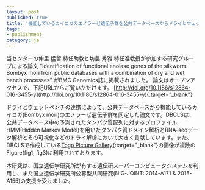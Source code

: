 ```yaml
---
layout: post
published: true
title: '機能しているカイコガのエノラーゼ遺伝子群を公共データベースからドライとウェットベンチの連携によって同定した論文が BMC Genomics誌に掲載されました'
tags:
- publishment
category: ja
---
```

当センターの仲里 猛留 特任助教と坊農 秀雅 特任准教授が参加する研究グループによる論文 “Identification of functional enolase genes of the silkworm Bombyx mori from public databases with a combination of dry and wet bench processes” がBMC Genomics誌に掲載されました。
論文はオープンアクセスで、下記URLからご覧いただけます。
[http://doi.org/10.1186/s12864-016-3455-y](http://doi.org/10.1186/s12864-016-3455-y){:target="_blank"}
 
ドライとウェットベンチの連携によって、公共データベースから機能しているカイコガ(Bombyx mori)のエノラーゼ遺伝子群を同定した論文です。DBCLSは、公共データベース中の予測されたタンパク質配列に対するプロファイルHMM(Hidden Markov Model)を用いたタンパク質ドメイン解析とRNA-seqデータ解析とその可視化などのドライ解析において大きく貢献しています。また、DBCLSで作成している[Togo Picture Gallery](http://togotv.dbcls.jp/ja/pics.html){:target="_blank"}の画像が複数のFigure(fig1, fig3)に利用されております。
 
本研究は、国立遺伝学研究所が有する遺伝研スーパーコンピュータシステムを利用し、また国立遺伝学研究所公募型共同研究(NIG-JOINT: 2014-A171 & 2015-A155)の支援を受けました。